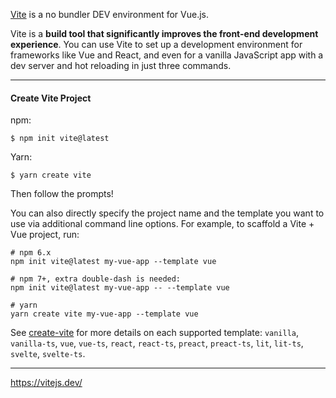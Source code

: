 
[Vite](https://vitejs.dev/) is a no bundler DEV environment for Vue.js.

Vite is a **build tool that significantly improves the front-end development experience**. You can use Vite to set up a development environment for frameworks like Vue and React, and even for a vanilla JavaScript app with a dev server and hot reloading in just three commands.

---
#### Create Vite Project
npm:
```
$ npm init vite@latest
```

Yarn:
```
$ yarn create vite
```

Then follow the prompts!

You can also directly specify the project name and the template you want to use via additional command line options. For example, to scaffold a Vite + Vue project, run:

```
# npm 6.x
npm init vite@latest my-vue-app --template vue

# npm 7+, extra double-dash is needed:
npm init vite@latest my-vue-app -- --template vue

# yarn
yarn create vite my-vue-app --template vue
```

See [create-vite](https://github.com/vitejs/vite/tree/main/packages/create-vite) for more details on each supported template: `vanilla`, `vanilla-ts`, `vue`, `vue-ts`, `react`, `react-ts`, `preact`, `preact-ts`, `lit`, `lit-ts`, `svelte`, `svelte-ts`.

---
https://vitejs.dev/
